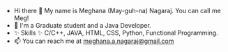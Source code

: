 - Hi there 👋 My name is Meghana (May-guh-na) Nagaraj. You can call me Meg!
- 🌱 I'm a Graduate student and a Java Developer.
- ✨ Skills ✨ C/C++, JAVA, HTML, CSS, Python, Functional Programming.
- 📫 You can reach me at meghana.a.nagaraj@gmail.com

<!---
MegNagaraj/MegNagaraj is a ✨ special ✨ repository because its `README.md` (this file) appears on your GitHub profile.
You can click the Preview link to take a look at your changes.
--->
